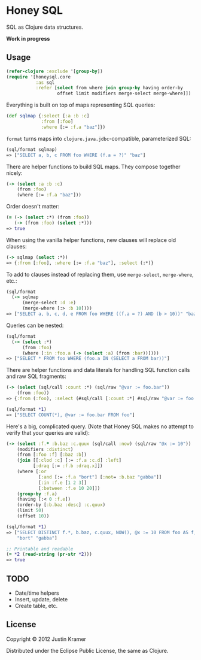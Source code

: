 # Honey SQL

SQL as Clojure data structures.

**Work in progress**

## Usage

```clj
(refer-clojure :exclude '[group-by])
(require '[honeysql.core
           :as sql
           :refer [select from where join group-by having order-by
                   offset limit modifiers merge-select merge-where]])
```

Everything is built on top of maps representing SQL queries:

```clj
(def sqlmap {:select [:a :b :c]
             :from [:foo]
             :where [:= :f.a "baz"]})
```

`format` turns maps into `clojure.java.jdbc`-compatible, parameterized SQL:

```clj
(sql/format sqlmap)
=> ["SELECT a, b, c FROM foo WHERE (f.a = ?)" "baz"]
```

There are helper functions to build SQL maps. They compose together nicely:

```clj
(-> (select :a :b :c)
    (from :foo)
    (where [:= :f.a "baz"]))
```

Order doesn't matter:

```clj
(= (-> (select :*) (from :foo))
   (-> (from :foo) (select :*)))
=> true
```

When using the vanilla helper functions, new clauses will replace old clauses:

```clj
(-> sqlmap (select :*))
=> {:from [:foo], :where [:= :f.a "baz"], :select (:*)}
```

To add to clauses instead of replacing them, use `merge-select`, `merge-where`, etc.:

```clj
(sql/format
  (-> sqlmap
      (merge-select :d :e)
      (merge-where [:> :b 10])))
=> ["SELECT a, b, c, d, e FROM foo WHERE ((f.a = ?) AND (b > 10))" "baz"]
```

Queries can be nested:

```clj
(sql/format
  (-> (select :*)
      (from :foo)
      (where [:in :foo.a (-> (select :a) (from :bar))])))
=> ["SELECT * FROM foo WHERE (foo.a IN (SELECT a FROM bar))"]
```

There are helper functions and data literals for handling SQL function
calls and raw SQL fragments:

```clj
(-> (select (sql/call :count :*) (sql/raw "@var := foo.bar"))
    (from :foo))
=> {:from (:foo), :select (#sql/call [:count :*] #sql/raw "@var := foo.bar")}

(sql/format *1)
=> ["SELECT COUNT(*), @var := foo.bar FROM foo"]
```

Here's a big, complicated query. (Note that Honey SQL makes no attempt to verify that your queries are valid):

```clj
(-> (select :f.* :b.baz :c.quux (sql/call :now) (sql/raw "@x := 10"))
    (modifiers :distinct)
    (from [:foo :f] [:baz :b])
    (join [[:clod :c] [:= :f.a :c.d] :left]
          [:draq [:= :f.b :draq.x]])
    (where [:or
            [:and [:= :f.a "bort"] [:not= :b.baz "gabba"]]
            [:in :f.e [1 2 3]]
            [:between :f.e 10 20]])
    (group-by :f.a)
    (having [:< 0 :f.e])
    (order-by [:b.baz :desc] :c.quux)
    (limit 50)
    (offset 10))

(sql/format *1)
=> ["SELECT DISTINCT f.*, b.baz, c.quux, NOW(), @x := 10 FROM foo AS f, baz AS b LEFT JOIN clod AS c ON (f.a = c.d) JOIN draq ON (f.b = draq.x) WHERE (((f.a = ?) AND (b.baz != ?)) OR (f.e IN (1, 2, 3)) OR f.e BETWEEN 10 AND 20) GROUP BY f.a HAVING (0 < f.e) ORDER BY b.baz DESC, c.quux LIMIT 50 OFFSET 10"
    "bort" "gabba"]

;; Printable and readable
(= *2 (read-string (pr-str *2)))
=> true
```

## TODO

* Date/time helpers
* Insert, update, delete
* Create table, etc.

## License

Copyright © 2012 Justin Kramer

Distributed under the Eclipse Public License, the same as Clojure.

